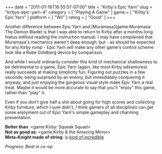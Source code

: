 +++
date = "2011-01-16T16:55:57-07:00"
title = "Kirby's Epic Yarn"
slug = "kirbys-epic-yarn-4"
category = [ "Playing A Game" ]
game = [ "Kirby's Epic Yarn" ]
platform = [ "Wii" ]
rating = [ "Good" ]
+++

Another difference between Epic Yarn and [Muramasa](game:Muramasa: The Demon Blade) is that I was able to return to Kirby after a months-long hiatus <i>without</i> reading the instruction manual.  I may have complained that Muramasa's mechanics weren't deep enough, but - as should be expected for any Kirby romp - Epic Yarn will make any other game's control scheme look like a Rube Goldberg device by comparison.

And while I would ordinarily consider this kind of mechanical shallowness to be detrimental to a game, Epic Yarn (again, like most Kirby adventures) really succeeds at making simplicity fun.  Figuring out puzzles in a few seconds; being surprised by an enemy, but immediately conquering it anyway; and just enjoying the gorgeous visual style make Epic Yarn a real treat.  Maybe it would be more accurate to say that you'll "enjoy" this game, rather than "play" it.

Even if you don't give half a shit about going for high scores and collecting Kirby furniture, which I sure didn't, I think gamers of all disciplines can get some enjoyment out of Epic Yarn's simple gameplay and charming presentation.

<b>Better than</b>: <game:Kirby: Squeak Squad>  
<b>Not as good as</b>: <game:Kirby & the Amazing Mirror>  
<b>Meta-Knight made of string</b>: is <a href="http://images2.wikia.nocookie.net/__cb20101007034960/kirby/en/images/thumb/c/c5/KEY_Meta_Knight.png/830px-KEY_Meta_Knight.png">kind of incredible</a>

<i>Progress: Beat in co-op</i>
